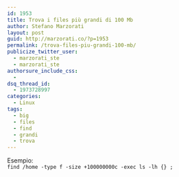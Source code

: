 ```yaml
---
id: 1953
title: Trova i files più grandi di 100 Mb
author: Stefano Marzorati
layout: post
guid: http://marzorati.co/?p=1953
permalink: /trova-files-piu-grandi-100-mb/
publicize_twitter_user:
  - marzorati_ste
  - marzorati_ste
authorsure_include_css:
  - 
dsq_thread_id:
  - 1973728997
categories:
  - Linux
tags:
  - big
  - files
  - find
  - grandi
  - trova
---
```

Esempio:  
`find /home -type f -size +100000000c -exec ls -lh {} ;`